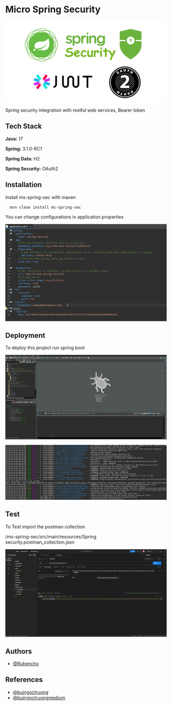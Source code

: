 # Micro Spring Security

![header](src/main/resources/img/springsec.png)

Spring security integration with restful web services, Bearer token

## Tech Stack

**Java:** 17

**Spring:** 3.1.0-RC1

**Spring Data:** H2

**Spring Security:** OAuth2

## Installation

Install ms-spring-sec with maven

```bash
  mvn clean install ms-spring-sec
```

You can change configurations in application.properties

![Properties](src/main/resources/img/Properties.png)


## Deployment

To deploy this project run spring boot

![Spring](src/main/resources/img/eclipse.gif)

![SpringRelease](src/main/resources/img/spring.png)

## Test

To Test import the postman collection

/ms-spring-sec/src/main/resources/Spring security.postman_collection.json

![postman](src/main/resources/img/postman.gif)

## Authors

- [@Rubencho](https://github.com/rubenchomazo/)


## References

- [@buingoctruong](https://github.com/buingoctruong/springboot3-springsecurity6-jwt) 
- [@buingoctruongmedium](https://medium.com/@truongbui95/jwt-authentication-and-authorization-with-spring-boot-3-and-spring-security-6-2f90f9337421) 